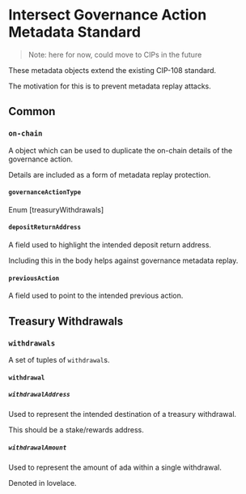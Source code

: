 # Intersect Governance Action Metadata Standard

> Note: here for now, could move to CIPs in the future

These metadata objects extend the existing CIP-108 standard.

The motivation for this is to prevent metadata replay attacks.

## Common

### `on-chain`

A object which can be used to duplicate the on-chain details of the governance action.

Details are included as a form of metadata replay protection.

#### `governanceActionType`

Enum [treasuryWithdrawals]

#### `depositReturnAddress`

A field used to highlight the intended deposit return address.

Including this in the body helps against governance metadata replay.

#### `previousAction`

A field used to point to the intended previous action.

## Treasury Withdrawals

### `withdrawals`

A set of tuples of `withdrawal`s.

#### `withdrawal`

##### `withdrawalAddress`

Used to represent the intended destination of a treasury withdrawal.

This should be a stake/rewards address.

##### `withdrawalAmount`

Used to represent the amount of ada within a single withdrawal.

Denoted in lovelace.